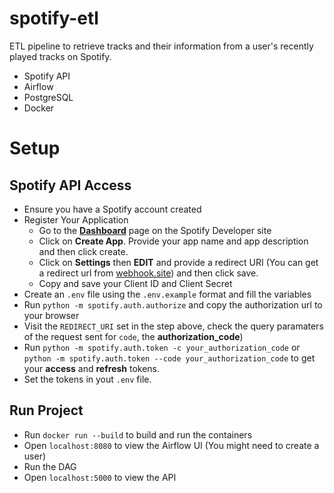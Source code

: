 # spotify-etl
ETL pipeline to retrieve tracks and their information from a user's recently played tracks on Spotify.

- Spotify API
- Airflow
- PostgreSQL
- Docker

# Setup

## Spotify API Access

- Ensure you have a Spotify account created
- Register Your Application
    - Go to the [**Dashboard**](https://developer.spotify.com/dashboard/) page on the Spotify Developer site
    - Click on **Create App**. Provide your app name and app description and then click create.
    - Click on **Settings** then **EDIT** and provide a redirect URI (You can get a redirect url from [webhook.site](https://webhook.site)) and then click save.
    - Copy and save your Client ID and Client Secret
- Create an `.env` file using the `.env.example` format and fill the variables
- Run `python -m spotify.auth.authorize` and copy the authorization url to your browser
- Visit the `REDIRECT_URI` set in the step above, check the query paramaters of the request sent for `code`, the **authorization_code**)
- Run `python -m spotify.auth.token -c your_authorization_code` or `python -m spotify.auth.token --code your_authorization_code` to get your **access** and **refresh** tokens.
- Set the tokens in yout `.env` file.

## Run Project

- Run `docker run --build` to build and run the containers
- Open `localhost:8080` to view the Airflow UI (You might need to create a user)
- Run the DAG
- Open `localhost:5000` to view the API
